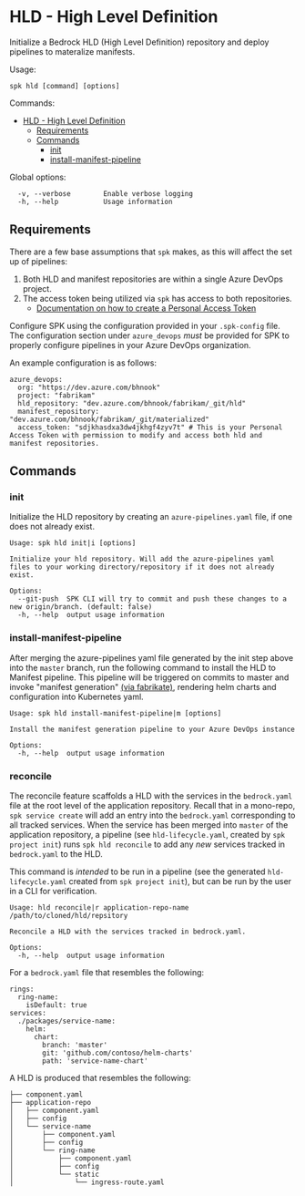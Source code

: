 # HLD - High Level Definition

Initialize a Bedrock HLD (High Level Definition) repository and deploy pipelines
to materalize manifests.

Usage:

```
spk hld [command] [options]
```

Commands:

- [HLD - High Level Definition](#hld---high-level-definition)
  - [Requirements](#requirements)
  - [Commands](#commands)
    - [init](#init)
    - [install-manifest-pipeline](#install-manifest-pipeline)

Global options:

```
  -v, --verbose        Enable verbose logging
  -h, --help           Usage information
```

## Requirements

There are a few base assumptions that `spk` makes, as this will affect the set
up of pipelines:

1. Both HLD and manifest repositories are within a single Azure DevOps project.
2. The access token being utilized via `spk` has access to both repositories.
   - [Documentation on how to create a Personal Access Token](https://docs.microsoft.com/en-us/azure/devops/organizations/accounts/use-personal-access-tokens-to-authenticate?view=azure-devops)

Configure SPK using the configuration provided in your `.spk-config` file. The
configuration section under `azure_devops` _must_ be provided for SPK to
properly configure pipelines in your Azure DevOps organization.

An example configuration is as follows:

```
azure_devops:
  org: "https://dev.azure.com/bhnook"
  project: "fabrikam"
  hld_repository: "dev.azure.com/bhnook/fabrikam/_git/hld"
  manifest_repository: "dev.azure.com/bhnook/fabrikam/_git/materialized"
  access_token: "sdjkhasdxa3dw4jkhgf4zyv7t" # This is your Personal Access Token with permission to modify and access both hld and manifest repositories.
```

## Commands

### init

Initialize the HLD repository by creating an `azure-pipelines.yaml` file, if one
does not already exist.

```
Usage: spk hld init|i [options]

Initialize your hld repository. Will add the azure-pipelines yaml files to your working directory/repository if it does not already exist.

Options:
  --git-push  SPK CLI will try to commit and push these changes to a new origin/branch. (default: false)
  -h, --help  output usage information

```

### install-manifest-pipeline

After merging the azure-pipelines yaml file generated by the init step above
into the `master` branch, run the following command to install the HLD to
Manifest pipeline. This pipeline will be triggered on commits to master and
invoke "manifest generation"
[(via fabrikate)](https://github.com/microsoft/fabrikate), rendering helm charts
and configuration into Kubernetes yaml.

```
Usage: spk hld install-manifest-pipeline|m [options]

Install the manifest generation pipeline to your Azure DevOps instance

Options:
  -h, --help  output usage information
```

### reconcile

The reconcile feature scaffolds a HLD with the services in the `bedrock.yaml`
file at the root level of the application repository. Recall that in a
mono-repo, `spk service create` will add an entry into the `bedrock.yaml`
corresponding to all tracked services. When the service has been merged into
`master` of the application repository, a pipeline (see `hld-lifecycle.yaml`,
created by `spk project init`) runs `spk hld reconcile` to add any _new_
services tracked in `bedrock.yaml` to the HLD.

This command is _intended_ to be run in a pipeline (see the generated
`hld-lifecycle.yaml` created from `spk project init`), but can be run by the
user in a CLI for verification.

```
Usage: hld reconcile|r application-repo-name /path/to/cloned/hld/repsitory

Reconcile a HLD with the services tracked in bedrock.yaml.

Options:
  -h, --help  output usage information
```

For a `bedrock.yaml` file that resembles the following:

```
rings:
  ring-name:
    isDefault: true
services:
  ./packages/service-name:
    helm:
      chart:
        branch: 'master'
        git: 'github.com/contoso/helm-charts'
        path: 'service-name-chart'
```

A HLD is produced that resembles the following:

```
├── component.yaml
├── application-repo
│   ├── component.yaml
│   ├── config
│   └── service-name
│       ├── component.yaml
│       ├── config
│       └── ring-name
│           ├── component.yaml
│           ├── config
│           └── static
│               └── ingress-route.yaml
```
